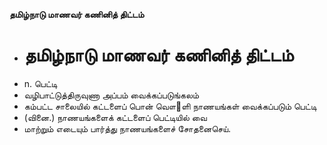 **தமிழ்நாடு மாணவர் கணினித் திட்டம்**
- # தமிழ்நாடு மாணவர் கணினித் திட்டம்
- n. பெட்டி
- வழிபாட்டுத்திருவுணா அப்பம் வைக்கப்படுங்கலம்
- கம்பட்ட சாலையில் கட்டளைப் பொன் வௌ஢ளி நாணயங்கள் வைக்கப்படும் பெட்டி
- (வினை.) நாணயங்களைக் கட்டளைப் பெட்டியில் வை
- மாற்றும் எடையும் பார்த்து நாணயங்களைச் சோதனைசெய்.

